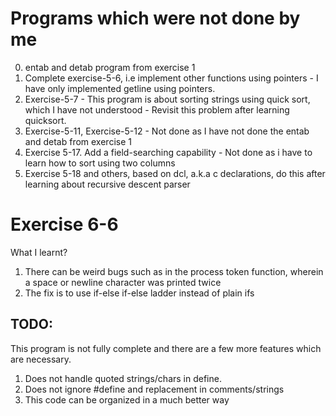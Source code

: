 # Programs which were not done by me

0. entab and detab program from exercise 1
1. Complete exercise-5-6, i.e implement other functions using pointers - I have only implemented getline using pointers.
2. Exercise-5-7 - This program is about sorting strings using quick sort, which I have not understood - Revisit this problem after learning quicksort.
3. Exercise-5-11, Exercise-5-12 - Not done as I have not done the entab and detab from exercise 1
4. Exercise 5-17. Add a field-searching capability  - Not done as i have to learn how to sort using two columns
5. Exercise 5-18 and others, based on dcl, a.k.a c declarations, do this after learning about recursive descent parser 

Exercise 6-6
===============
What I learnt?
1. There can be weird bugs such as in the process token function, wherein a
space or newline character was printed twice
2. The fix is to use if-else if-else ladder instead of plain ifs

## TODO:
This program is not fully complete and there are a few more features which are necessary.
1. Does not handle quoted strings/chars in define.
2. Does not ignore #define and replacement in comments/strings
3. This code can be organized in a much better way
